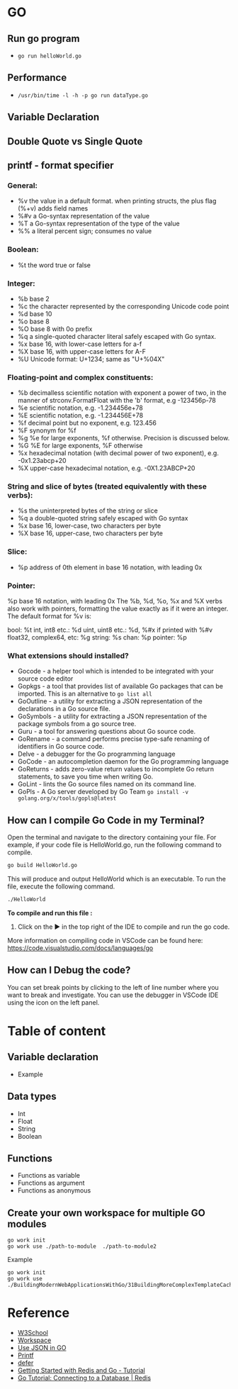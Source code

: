 # GO

## Run go program
- `go run helloWorld.go`

## Performance
- `/usr/bin/time -l -h -p go run dataType.go`

## Variable Declaration

## Double Quote vs Single Quote

## printf - format specifier

### General:
- %v	the value in a default format. when printing structs, the plus flag (%+v) adds field names
- %#v	a Go-syntax representation of the value
- %T	a Go-syntax representation of the type of the value
- %%	a literal percent sign; consumes no value

### Boolean:
- %t	the word true or false

### Integer:
- %b	base 2
- %c	the character represented by the corresponding Unicode code point
- %d	base 10
- %o	base 8
- %O	base 8 with 0o prefix
- %q	a single-quoted character literal safely escaped with Go syntax.
- %x	base 16, with lower-case letters for a-f
- %X	base 16, with upper-case letters for A-F
- %U	Unicode format: U+1234; same as "U+%04X"

### Floating-point and complex constituents:
- %b	decimalless scientific notation with exponent a power of two, in the manner of strconv.FormatFloat with the 'b' format, e.g -123456p-78
- %e	scientific notation, e.g. -1.234456e+78
- %E	scientific notation, e.g. -1.234456E+78
- %f	decimal point but no exponent, e.g. 123.456
- %F	synonym for %f
- %g	%e for large exponents, %f otherwise. Precision is discussed below.
- %G	%E for large exponents, %F otherwise
- %x	hexadecimal notation (with decimal power of two exponent), e.g. -0x1.23abcp+20
- %X	upper-case hexadecimal notation, e.g. -0X1.23ABCP+20

### String and slice of bytes (treated equivalently with these verbs):
- %s	the uninterpreted bytes of the string or slice
- %q	a double-quoted string safely escaped with Go syntax
- %x	base 16, lower-case, two characters per byte
- %X	base 16, upper-case, two characters per byte

### Slice:
- %p	address of 0th element in base 16 notation, with leading 0x

### Pointer:
%p	base 16 notation, with leading 0x
The %b, %d, %o, %x and %X verbs also work with pointers,
formatting the value exactly as if it were an integer.
The default format for %v is:

bool:                    %t
int, int8 etc.:          %d
uint, uint8 etc.:        %d, %#x if printed with %#v
float32, complex64, etc: %g
string:                  %s
chan:                    %p
pointer:                 %p


### What extensions should installed?
  - Gocode - a helper tool which is intended to be integrated with your source code editor
  - Gopkgs - a tool that provides list of available Go packages that can be imported. This is an alternative to `go list all`
  - GoOutline - a utility for extracting a JSON representation of the declarations in a Go source file. 
  - GoSymbols - a utility for extracting a JSON representation of the package symbols from a go source tree.
  - Guru - a tool for answering questions about Go source code.
  - GoRename - a command performs precise type-safe renaming of identifiers in Go source code.
  - Delve - a debugger for the Go programming language
  - GoCode - an autocompletion daemon for the Go programming language
  - GoReturns - adds zero-value return values to incomplete Go return statements, to save you time when writing Go.
  - GoLint - lints the Go source files named on its command line.
  - GoPls - A Go server developed by Go Team `go install -v golang.org/x/tools/gopls@latest`
  
## How can I compile Go Code in my Terminal?
Open the terminal and navigate to the directory containing your file. For example, if your code file is HelloWorld.go, run the following command to compile.
```sh
go build HelloWorld.go
```
This will produce and output HelloWorld which is an executable. To run the file, execute the following command.

```sh
./HelloWorld
```

**To compile and run this file :**
1) Click on the ▶️ in the top right of the IDE to compile and run the go code. 

  More information on compiling code in VSCode can be found here:  https://code.visualstudio.com/docs/languages/go

## How can I Debug the code?
You can set break points by clicking to the left of line number where you want to break and investigate.
You can use the debugger in VSCode IDE using the icon on the left panel.

# Table of content

## Variable declaration
- Example

## Data types
- Int
- Float
- String
- Boolean

## Functions
- Functions as variable
- Functions as argument
- Functions as anonymous

## Create your own workspace for multiple GO modules
```
go work init
go work use ./path-to-module  ./path-to-module2
```

Example
```
go work init
go work use ./BuildingModernWebApplicationsWithGo/31BuildingMoreComplexTemplateCache
```

# Reference
- [W3School](https://www.w3schools.com/go/index.php)
- [Workspace](https://stackoverflow.com/a/58524450/14010585)
- [Use JSON in GO](https://www.digitalocean.com/community/tutorials/how-to-use-json-in-go)
- [Printf](https://www.educative.io/answers/how-to-use-the-printf-function-in-golang)
- [defer](https://www.educative.io/answers/what-is-the-defer-keyword-in-golang)
- [Getting Started with Redis and Go - Tutorial](https://tutorialedge.net/golang/go-redis-tutorial/)
- [Go Tutorial: Connecting to a Database | Redis](https://www.youtube.com/watch?v=6lJCyKwoQaQ)